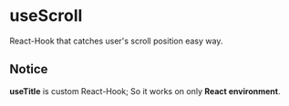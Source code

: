 # useScroll
React-Hook that catches user's scroll position easy way.

## Notice
**useTitle** is custom React-Hook; So it works on only **React environment**.